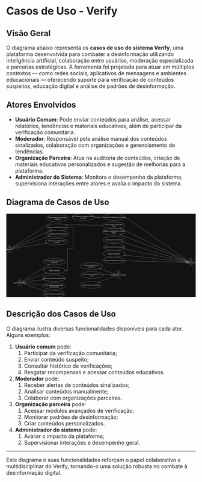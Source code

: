 # Casos de Uso - Verify

## Visão Geral

O diagrama abaixo representa os **casos de uso do sistema Verify**, uma plataforma desenvolvida para combater a desinformação utilizando inteligência artificial, colaboração entre usuários, moderação especializada e parcerias estratégicas. A ferramenta foi projetada para atuar em múltiplos contextos — como redes sociais, aplicativos de mensagens e ambientes educacionais — oferecendo suporte para verificação de conteúdos suspeitos, educação digital e análise de padrões de desinformação.

## Atores Envolvidos

- **Usuário Comum**: Pode enviar conteúdos para análise, acessar relatórios, tendências e materiais educativos, além de participar da verificação comunitária.
- **Moderador**: Responsável pela análise manual dos conteúdos sinalizados, colaboração com organizações e gerenciamento de tendências.
- **Organização Parceira**: Atua na auditoria de conteúdos, criação de materiais educativos personalizados e sugestão de melhorias para a plataforma.
- **Administrador do Sistema**: Monitora o desempenho da plataforma, supervisiona interações entre atores e avalia o impacto do sistema.

## Diagrama de Casos de Uso

![Diagrama de Casos de Uso do Verify](../img/diagrama.jpeg)

## Descrição dos Casos de Uso

O diagrama ilustra diversas funcionalidades disponíveis para cada ator. Alguns exemplos:

<ol>
  <li><strong>Usuário comum</strong> pode:
    <ol>
      <li>Participar da verificação comunitária;</li>
      <li>Enviar conteúdo suspeito;</li>
      <li>Consultar histórico de verificações;</li>
      <li>Resgatar recompensas e acessar conteúdos educativos.</li>
    </ol>
  </li>
  <li><strong>Moderador</strong> pode:
    <ol>
      <li>Receber alertas de conteúdos sinalizados;</li>
      <li>Analisar conteúdos manualmente;</li>
      <li>Colaborar com organizações parceiras.</li>
    </ol>
  </li>
  <li><strong>Organização parceira</strong> pode:
    <ol>
      <li>Acessar módulos avançados de verificação;</li>
      <li>Monitorar padrões de desinformação;</li>
      <li>Criar conteúdos personalizados.</li>
    </ol>
  </li>
  <li><strong>Administrador do sistema</strong> pode:
    <ol>
      <li>Avaliar o impacto da plataforma;</li>
      <li>Supervisionar interações e desempenho geral.</li>
    </ol>
  </li>
</ol>


---

Este diagrama e suas funcionalidades reforçam o papel colaborativo e multidisciplinar do Verify, tornando-o uma solução robusta no combate à desinformação digital.
